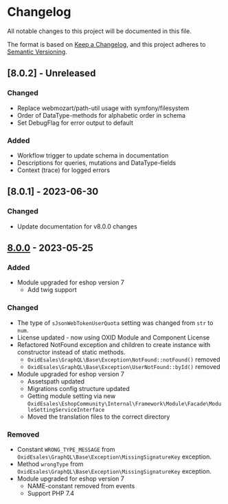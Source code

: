 # Changelog
All notable changes to this project will be documented in this file.

The format is based on [Keep a Changelog](https://keepachangelog.com/en/1.0.0/),
and this project adheres to [Semantic Versioning](https://semver.org/spec/v2.0.0.html).

## [8.0.2] - Unreleased

### Changed
- Replace webmozart/path-util usage with symfony/filesystem
- Order of DataType-methods for alphabetic order in schema
- Set DebugFlag for error output to default

### Added
- Workflow trigger to update schema in documentation
- Descriptions for queries, mutations and DataType-fields
- Context (trace) for logged errors

## [8.0.1] - 2023-06-30

### Changed
- Update documentation for v8.0.0 changes

## [8.0.0] - 2023-05-25

### Added
- Module upgraded for eshop version 7
  - Add twig support

### Changed
- The type of `sJsonWebTokenUserQuota` setting was changed from `str` to `num`.
- License updated - now using OXID Module and Component License
- Refactored NotFound exception and children to create instance with constructor instead of static methods.
  - `OxidEsales\GraphQL\Base\Exception\NotFound::notFound()` removed
  - `OxidEsales\GraphQL\Base\Exception\UserNotFound::byId()` removed
- Module upgraded for eshop version 7
  - Assetspath updated
  - Migrations config structure updated
  - Getting module setting via new `OxidEsales\EshopCommunity\Internal\Framework\Module\Facade\ModuleSettingServiceInterface`
  - Moved the translation files to the correct directory

### Removed
- Constant `WRONG_TYPE_MESSAGE` from `OxidEsales\GraphQL\Base\Exception\MissingSignatureKey` exception.
- Method `wrongType` from `OxidEsales\GraphQL\Base\Exception\MissingSignatureKey` exception.
- Module upgraded for eshop version 7
  - NAME-constant removed from events
  - Support PHP 7.4


[8.0.0]: https://github.com/OXID-eSales/graphql-base-module/compare/v7.0.2...v8.0.0
